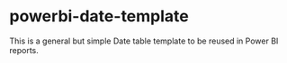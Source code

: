 # powerbi-date-template
This is a general but simple Date table template to be reused in Power BI reports.
